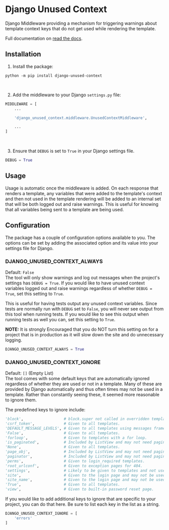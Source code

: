 Django Unused Context
=====================

Django Middleware providing a mechanism for triggering warnings about template
context keys that do not get used while rendering the template.

Full documentation on [read the docs](https://django-unused-context.readthedocs.io/en/latest/index.html).


## Installation
1. Install the package:
```shell
python -m pip install django-unused-context
```

<br>

2. Add the middleware to your Django `settings.py` file:
```python
MIDDLEWARE = [
    ...

    'django_unused_context.middleware.UnusedContextMiddleware',

    ...
]
```

<br>

3. Ensure that `DEBUG` is set to `True` in your Django settings file.
```python
DEBUG = True
```

## Usage
Usage is automatic once the middleware is added. On each response that renders
a template, any variables that were added to the template's context and then
not used in the template rendering will be added to an internal set that will
be both logged out and raise warnings. This is useful for knowing that all
variables being sent to a template are being used.

## Configuration
The package has a couple of configuration options available to you.
The options can be set by adding the associated option and its value into
your settings file for Django.

### DJANGO_UNUSED_CONTEXT_ALWAYS
Default: ```False```<br>
The tool will only show warnings and log out messages when the project's
settings has `DEBUG = True`. If you would like to have unused context variables
logged out and raise warnings regardless of whether `DEBUG = True`, set this
setting to `True`.

This is useful for having tests output any unused context variables.
Since tests are normally run with `DEBUG` set to `False`, you will never see
output from this tool when running tests. If you would like to see this output
when running tests as well you can, set this setting to `True`.

**NOTE:** It is strongly Encouraged that you do NOT turn this setting on for a
project that is in production as it will slow down the site and do unnecessary
logging.

```python
DJANGO_UNUSED_CONTEXT_ALWAYS = True
```

### DJANGO_UNUSED_CONTEXT_IGNORE
Default: ```[]``` (Empty List)<br>
The tool comes with some default keys that are automatically ignored regardless
of whether they are used or not in a template. Many of these are provided by
Django automatically and thus often times may not be used in a template.
Rather than constantly seeing these, it seemed more reasonable to ignore them.

The predefined keys to ignore include:

```python
'block',                  # block.super not called in overridden template.
'csrf_token',             # Given to all templates.
'DEFAULT_MESSAGE_LEVELS', # Given to all templates using messages framework.
'False',                  # Given to all templates.
'forloop',                # Given to templates with a for loop.
'is_paginated',           # Included by ListView and may not need pagination.
'None',                   # Given to all templates.
'page_obj',               # Included by ListView and may not need pagination.
'paginator',              # Included by ListView and may not need pagination.
'perms',                  # Given to login_required templates.
'root_urlconf',           # Given to exception pages for 404.
'settings',               # Likely to be given to templates and not used.
'site',                   # Given to the login page and may not be used.
'site_name',              # Given to the login page and may not be used.
'True',                   # Given to all templates.
'view',                   # Given to built-in password reset page.
```

If you would like to add additional keys to ignore that are specific to your
project, you can do that here.
Be sure to list each key in the list as a string.
```python
DJANGO_UNUSED_CONTEXT_IGNORE = [
    'errors'
]
```
